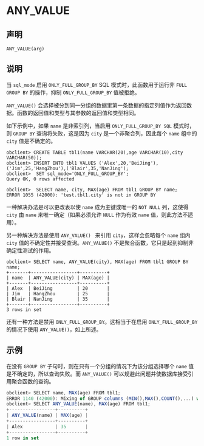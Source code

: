 ANY_VALUE
==============================



声明
-----------------------

```unknow
ANY_VALUE(arg)
```



说明
-----------------------

当 `sql_mode` 启用 `ONLY_FULL_GROUP_BY` SQL 模式时，此函数用于运行非 `FULL GROUP BY` 的操作，抑制 `ONLY_FULL_GROUP_BY` 值被拒绝。

`ANY_VALUE()` 会选择被分到同一分组的数据里第一条数据的指定列值作为返回数据。函数的返回值和类型与其参数的返回值和类型相同。

如下示例中，如果 `name` 是非索引列，当启用 `ONLY_FULL_GROUP_BY SQL` 模式时，则 `GROUP BY` 查询将失败，这是因为 `city` 是一个非聚合列，因此每个 `name` 组中的 `city` 值是不确定的。

```unknow
obclient> CREATE TABLE tbl1(name VARCHAR(20),age VARCHAR(10),city VARCHAR(50));
obclient> INSERT INTO tbl1 VALUES ('Alex',20,'BeiJing'),('Jim',25,'HangZhou'),('Blair',35,'NanJing');
obclient>  SET sql_mode='ONLY_FULL_GROUP_BY';
Query OK, 0 rows affected

obclient>  SELECT name, city, MAX(age) FROM tbl1 GROUP BY name;
ERROR 1055 (42000): 'test.tbl1.city' is not in GROUP BY
```



一种解决办法是可以更改表以使 `name` 成为主键或唯一的 `NOT NULL` 列，这使得 `city` 由 `name` 来唯一确定（如果必须允许 `NULL` 作为有效 `name` 值，则此方法不适用）。

另一种解决方法是使用 `ANY_VALUE() ` 来引用 `city`，这样会忽略每个 `name` 组内 `city` 值的不确定性并接受查询。`ANY_VALUE()` 不是聚合函数，它只是起到抑制非确定性测试的作用。

```unknow
obclient> SELECT name, ANY_VALUE(city), MAX(age) FROM tbl1 GROUP BY name;
+-------+-----------------+----------+
| name  | ANY_VALUE(city) | MAX(age) |
+-------+-----------------+----------+
| Alex  | BeiJing         | 20       |
| Jim   | HangZhou        | 25       |
| Blair | NanJing         | 35       |
+-------+-----------------+----------+
3 rows in set
```



还有一种方法是禁用 `ONLY_FULL_GROUP_BY`。这相当于在启用 `ONLY_FULL_GROUP_BY` 的情况下使用 `ANY_VALUE()`，如上所述。

示例
-----------------------

在没有 `GROUP BY` 子句时，则在只有一个分组的情况下为该分组选择哪个 `name` 值是不确定的，所以查询失败。而 `ANY_VALUE()` 可以规避此问题并使数据库接受引用聚合函数的查询。

```javascript
obclient> SELECT name, MAX(age) FROM tbl1;
ERROR 1140 (42000): Mixing of GROUP columns (MIN(),MAX(),COUNT(),...) with no GROUP columns is illegal if there is no GROUP BY clause
obclient> SELECT ANY_VALUE(name), MAX(age) FROM tbl1;
+-----------------+----------+
| ANY_VALUE(name) | MAX(age) |
+-----------------+----------+
| Alex            | 35       |
+-----------------+----------+
1 row in set
```
